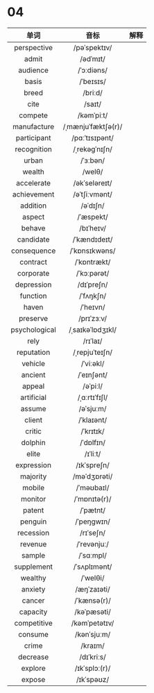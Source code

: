 # 04

|     单词      |        音标        | 解释 |
| :-----------: | :----------------: | :--: |
|  perspective  |    /pəˈspektɪv/    |      |
|     admit     |      /ədˈmɪt/      |      |
|   audience    |     /ˈɔːdiəns/     |      |
|     basis     |     /ˈbeɪsɪs/      |      |
|     breed     |      /briːd/       |      |
|     cite      |       /saɪt/       |      |
|    compete    |     /kəmˈpiːt/     |      |
|  manufacture  | /ˌmænjuˈfæktʃə(r)/ |      |
|  participant  |   /pɑːˈtɪsɪpənt/   |      |
|  recognition  |   /ˌrekəɡˈnɪʃn/    |      |
|     urban     |      /ˈɜːbən/      |      |
|    wealth     |       /welθ/       |      |
|  accelerate   |   /əkˈseləreɪt/    |      |
|  achievement  |   /əˈtʃiːvmənt/    |      |
|   addition    |      /əˈdɪʃn/      |      |
|    aspect     |     /ˈæspekt/      |      |
|    behave     |     /bɪˈheɪv/      |      |
|   candidate   |    /ˈkændɪdeɪt/    |      |
|  consequence  |   /ˈkɒnsɪkwəns/    |      |
|   contract    |    /ˈkɒntrækt/     |      |
|   corporate   |    /ˈkɔːpərət/     |      |
|  depression   |     /dɪˈpreʃn/     |      |
|   function    |     /ˈfʌŋkʃn/      |      |
|     haven     |      /ˈheɪvn/      |      |
|   preserve    |     /prɪˈzɜːv/     |      |
| psychological |  /ˌsaɪkəˈlɒdʒɪkl/  |      |
|     rely      |      /rɪˈlaɪ/      |      |
|  reputation   |   /ˌrepjuˈteɪʃn/   |      |
|    vehicle    |     /ˈviːəkl/      |      |
|    ancient    |     /ˈeɪnʃənt/     |      |
|    appeal     |      /əˈpiːl/      |      |
|  artificial   |   /ˌɑːrtɪˈfɪʃl/    |      |
|    assume     |     /əˈsjuːm/      |      |
|    client     |     /ˈklaɪənt/     |      |
|    critic     |     /ˈkrɪtɪk/      |      |
|    dolphin    |     /ˈdɒlfɪn/      |      |
|     elite     |      /ɪˈliːt/      |      |
|  expression   |    /ɪkˈspreʃn/     |      |
|   majority    |    /məˈdʒɒrəti/    |      |
|    mobile     |     /ˈməʊbaɪl/     |      |
|    monitor    |    /ˈmɒnɪtə(r)/    |      |
|    patent     |      /ˈpætnt/      |      |
|    penguin    |     /ˈpeŋɡwɪn/     |      |
|   recession   |     /rɪˈseʃn/      |      |
|    revenue    |    /ˈrevənjuː/     |      |
|    sample     |     /ˈsɑːmpl/      |      |
|  supplement   |    /ˈsʌplɪmənt/    |      |
|    wealthy    |      /ˈwelθi/      |      |
|    anxiety    |    /æŋˈzaɪəti/     |      |
|    cancer     |    /ˈkænsə(r)/     |      |
|   capacity    |    /kəˈpæsəti/     |      |
|  competitive  |   /kəmˈpetətɪv/    |      |
|    consume    |    /kənˈsjuːm/     |      |
|     crime     |      /kraɪm/       |      |
|   decrease    |     /dɪˈkriːs/     |      |
|    explore    |   /ɪkˈsplɔː(r)/    |      |
|    expose     |     /ɪkˈspəʊz/     |      |